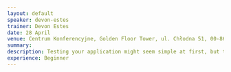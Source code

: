 ```yaml
---
layout: default
speaker: devon-estes
trainer: Devon Estes
date: 28 April
venue: Centrum Konferencyjne, Golden Floor Tower, ul. Chłodna 51, 00-867 Warszawa
summary:
description: Testing your application might seem simple at first, but there's more than meets the eye to writing a really great test suite. In this training, we'll quickly recap the basics of unit testing before moving on to some of the trickier tests that we might need to write. We'll cover unit testing our GenServers, integration testing with Wallaby, and then finish up with stateless and stateful property-based testing with PropEr. You'll come away from this training prepared to test anything that might come your way!
experience: Beginner
---
```


